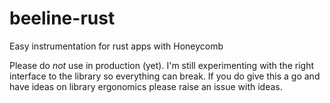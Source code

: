 # beeline-rust
Easy instrumentation for rust apps with Honeycomb

Please do *not* use in production (yet). I'm still experimenting with the right interface to the library so everything can break. 
If you do give this a go and have ideas on library ergonomics please raise an issue with ideas.

